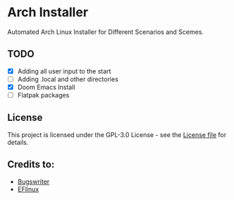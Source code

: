 # Arch Installer 

Automated Arch Linux Installer for Different Scenarios and Scemes.

## TODO

- [x] Adding all user input to the start
- [ ] Adding .local and other directories
- [x] Doom Emacs Install
- [ ] Flatpak packages

## License 

This project is licensed under the GPL-3.0 License - see the [License file](LICENSE.md) for details.

## Credits to:

- [Bugswriter](https://github.com/Bugswriter/arch-linux-magic)
- [EFlinux](https://gitlab.com/eflinux/arch-basic)
